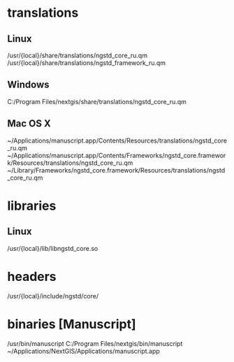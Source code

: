 # translations

## Linux

/usr/{local}/share/translations/ngstd_core_ru.qm
/usr/{local}/share/translations/ngstd_framework_ru.qm

## Windows

C:/Program Files/nextgis/share/translations/ngstd_core_ru.qm

## Mac OS X

~/Applications/manuscript.app/Contents/Resources/translations/ngstd_core_ru.qm
~/Applications/manuscript.app/Contents/Frameworks/ngstd_core.framework/Resources/translations/ngstd_core_ru.qm
~/Library/Frameworks/ngstd_core.framework/Resources/translations/ngstd_core_ru.qm

# libraries

## Linux

/usr/{local}/lib/libngstd_core.so

# headers

/usr/{local}/include/ngstd/core/

# binaries [Manuscript]

/usr/bin/manuscript
C:/Program Files/nextgis/bin/manuscript
~/Applications/NextGIS/Applications/manuscript.app
